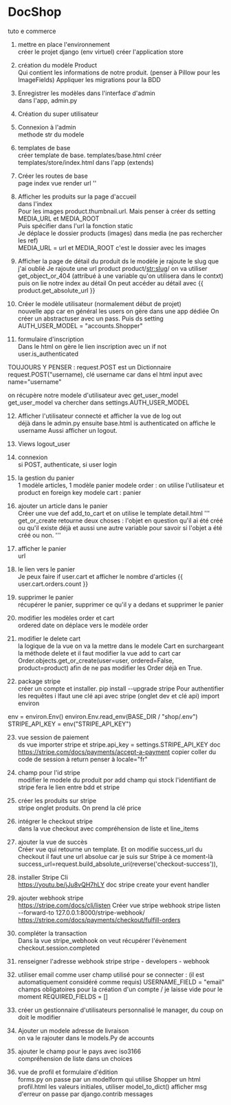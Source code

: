 # DocShop
 tuto e commerce
1. mettre en place l'environnement<br>
créer le projet django (env virtuel)
créer l'application store

2. création du modèle Product<br>
Qui contient les informations de notre produit.
   (penser à Pillow pour les ImageFields)
Appliquer les migrations pour la BDD

3. Enregistrer les modèles dans l'interface d'admin<br>
dans l'app, admin.py

4. Création du super utilisateur<br>

5. Connexion à l'admin<br>
methode str du modele

6. templates de base<br>
créer template de base. templates/base.html
créer templates/store/index.html dans l'app (extends)

7. Créer les routes de base<br>
page index vue render url ''

8. Afficher les produits sur la page d'accueil<br>
dans l'index<br>
Pour les images product.thumbnail.url. Mais penser à créer ds setting MEDIA_URL et MEDIA_ROOT <br>
Puis spécifier dans l'url la fonction static<br>
Je déplace le dossier products (images) dans media (ne pas rechercher les ref)<br>
MEDIA_URL = url et MEDIA_ROOT c'est le dossier avec les images

9. Afficher la page de détail du produit
ds le modèle je rajoute le slug que j'ai oublié
Je rajoute une url product product/<str:slug>/
on va utiliser get_object_or_404 (attribué à une variable qu'on utilisera dans le contxt)
puis on lie notre index au détail
On peut accéder au détail avec {{ product.get_absolute_url }}

10. Créer le modèle utilisateur (normalement début de projet)<br>
nouvelle app car en général les users on gère dans une app dédiée
On créer un abstractuser avec un pass. Puis ds setting AUTH_USER_MODEL = "accounts.Shopper"

11. formulaire d'inscription <br>
Dans le html on gère le lien inscription avec un if not user.is_authenticated

TOUJOURS Y PENSER : request.POST est un Dictionnaire
request.POST("username), clé username car dans el html input avec name="username"

on récupère notre modele d'utilisateur avec get_user_model
get_user_model va chercher dans settings.AUTH_USER_MODEL

12. Afficher l'utilisateur connecté et afficher la vue de log out<br>
déjà dans le admin.py
ensuite base.html is authenticated on affiche le username
Aussi afficher un logout.

13. Views logout_user<br>

14. connexion<br>
si POST, authenticate, si user login

15. la gestion du panier <br>
1 modèle articles, 1 modèle panier
modele order : on utilise l'utilisateur et product en foreign key
modele cart : panier

16. ajouter un article dans le panier<br>
Créer une vue def add_to_cart et on utilise le template detail.html
'''
get_or_create retourne deux choses : l'objet en question qu'il ai été créé ou qu'il existe déjà et aussi
une autre variable pour savoir si l'objet a été créé ou non.
'''

17. afficher le panier <br>
url

18. le lien vers le panier<br>
Je peux faire if user.cart et afficher le nombre d'articles {{ user.cart.orders.count }}

19. supprimer le panier<br>
récupérer le panier, supprimer ce qu'il y a dedans et supprimer le panier

20. modifier les modèles order et cart<br>
ordered date on déplace vers le modèle order

21. modifier le delete cart<br>
la logique de la vue on va la mettre dans le modele Cart en surchargeant la méthode delete
et il faut modifier la vue add to cart car Order.objects.get_or_create(user=user, ordered=False, product=product) afin
de ne pas modifier les Order déjà en True.

22. package stripe<br>
créer un compte et installer. pip install --upgrade stripe
Pour authentifier les requêtes i lfaut une clé api avec stripe (onglet dev et clé api)
import environ

env = environ.Env()
environ.Env.read_env(BASE_DIR / "shop/.env")
STRIPE_API_KEY = env("STRIPE_API_KEY")

23. vue session de paiement<br>
ds vue importer stripe et 
stripe.api_key = settings.STRIPE_API_KEY
doc https://stripe.com/docs/payments/accept-a-payment
copier coller du code de session à return
penser à locale="fr"

24. champ pour l'id stripe<br>
modifier le modele du produit por add champ qui stock l'identifiant de stripe
fera le lien entre bdd et stripe

25. créer les produits sur stripe<br>
stripe onglet produits. On prend la clé price

26. intégrer le checkout stripe<br>
dans la vue checkout avec compréhension de liste et line_items

27. ajouter la vue de succès<br>
Créer vue qui retourne un template. Et on modifie success_url du checkout
il faut une url absolue car je suis sur Stripe à ce moment-là
        success_url=request.build_absolute_uri(reverse('checkout-success')),

28. installer Stripe Cli<br>
https://youtu.be/jJu8vQH7hLY
doc stripe create your event handler

29. ajouter webhook stripe<br>
https://stripe.com/docs/cli/listen
Créer vue stripe webhook
stripe listen --forward-to 127.0.0.1:8000/stripe-webhook/
https://stripe.com/docs/payments/checkout/fulfill-orders

30. compléter la transaction <br>
Dans la vue stripe_webhook on veut récupérer l'évènement checkout.session.completed

31. renseigner l'adresse webhook stripe
stripe - developers - webhook

32. utiliser email comme user
champ utilisé pour se connecter : (il est automatiquement considéré comme requis)
USERNAME_FIELD = "email"
champs obligatoires pour la création d'un compte / je laisse vide pour le moment
REQUIRED_FIELDS = []

33. créer un gestionnaire d'utilisateurs personnalisé
le manager, du coup on doit le modifier
34. Ajouter un modele adresse de livraison <br>
on va le rajouter dans le models.Py de accounts

35. ajouter le champ pour le pays avec iso3166<br>
compréhension de liste dans un choices

36. vue de profil et formulaire d'édition<br>
forms.py on passe par un modelform qui utilise Shopper
un html profil.html
les valeurs initiales, utiliser model_to_dict()
afficher msg d'erreur on passe par django.contrib messages